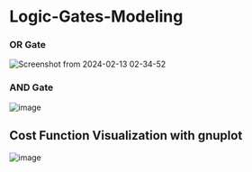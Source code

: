 # Logic-Gates-Modeling

### OR Gate
![Screenshot from 2024-02-13 02-34-52](https://github.com/OmarAzizi/Logic-Gates-Modeling/assets/110500643/eabaa040-d5e5-48f0-be1c-ca46ffcc46f9)

### AND Gate
![image](https://github.com/OmarAzizi/Logic-Gates-Modeling/assets/110500643/c4cb9680-f5ed-4461-9dc8-832c689e7f50)

## Cost Function Visualization with **gnuplot**
![image](https://github.com/OmarAzizi/Logic-Gates-Modeling/assets/110500643/c4cb9680-f5ed-4461-9dc8-832c689e7f50)

